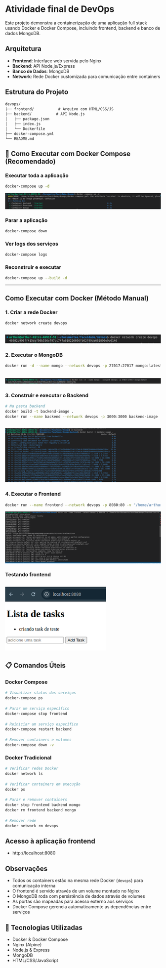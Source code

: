 # Atividade final de DevOps

Este projeto demonstra a containerização de uma aplicação full stack usando Docker e Docker Compose, incluindo frontend, backend e banco de dados MongoDB.

## Arquitetura

- **Frontend**: Interface web servida pelo Nginx
- **Backend**: API Node.js/Express
- **Banco de Dados**: MongoDB
- **Network**: Rede Docker customizada para comunicação entre containers

## Estrutura do Projeto

```
devops/
├── frontend/           # Arquivo com HTML/CSS/JS
├── backend/           # API Node.js
│   ├── package.json
│   ├── index.js
│   └── Dockerfile
├── docker-compose.yml
└── README.md
```

## 🚀 Como Executar com Docker Compose (Recomendado)

### Executar toda a aplicação
```bash
docker-compose up -d
```
![executando docker compose](/evidencias/executando_compose.png)

### Parar a aplicação
```bash
docker-compose down
```

### Ver logs dos serviços
```bash
docker-compose logs
```

### Reconstruir e executar
```bash
docker-compose up --build -d
```

---

## Como Executar com Docker (Método Manual)

### 1. Criar a rede Docker

```bash
docker network create devops
```
![criando network](/evidencias/criando_network.png)
---

### 2. Executar o MongoDB

```bash
docker run -d --name mongo --network devops -p 27017:27017 mongo:latest
```
![executando mongodb](/evidencias/executando_mongodb.png)
---

### 3. Construir e executar o Backend

```bash
# Na pasta backend
docker build -t backend-image .
docker run --name backend --network devops -p 3000:3000 backend-image
```
![criando backend](/evidencias/criando_backend.png)
---

### 4. Executar o Frontend

```bash
docker run --name frontend --network devops -p 8080:80 -v "/home/arthur/Documentos/faculdade/devops/frontend:/usr/share/nginx/html" nginx:alpine
```
![executando frontend](/evidencias/executando_frontend.png)

### Testando frontend
![testando frontend](/evidencias/frontend_testando.png)
---

## 📋 Comandos Úteis

### Docker Compose
```bash
# Visualizar status dos serviços
docker-compose ps

# Parar um serviço específico
docker-compose stop frontend

# Reiniciar um serviço específico
docker-compose restart backend

# Remover containers e volumes
docker-compose down -v
```

### Docker Tradicional
```bash
# Verificar redes Docker
docker network ls

# Verificar containers em execução
docker ps

# Parar e remover containers
docker stop frontend backend mongo
docker rm frontend backend mongo

# Remover rede
docker network rm devops
```

## Acesso à aplicação frontend

- http://localhost:8080


## Observações

- Todos os containers estão na mesma rede Docker (`devops`) para comunicação interna
- O frontend é servido através de um volume montado no Nginx
- O MongoDB roda com persistência de dados através de volumes
- As portas são mapeadas para acesso externo aos serviços
- Docker Compose gerencia automaticamente as dependências entre serviços

## 🔧 Tecnologias Utilizadas

- Docker & Docker Compose
- Nginx (Alpine)
- Node.js & Express
- MongoDB
- HTML/CSS/JavaScript
